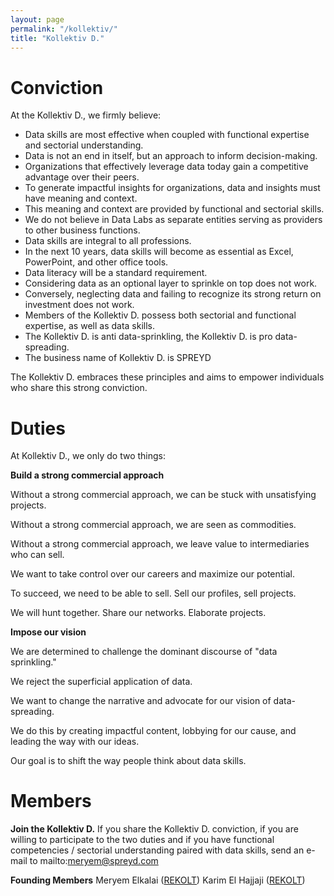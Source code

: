 ```yaml
---
layout: page
permalink: "/kollektiv/"
title: "Kollektiv D."
---
```

# Conviction
At the Kollektiv D., we firmly believe:
 - Data skills are most effective when coupled with functional expertise and sectorial understanding.
 - Data is not an end in itself, but an approach to inform decision-making.
 - Organizations that effectively leverage data today gain a competitive advantage over their peers.
 - To generate impactful insights for organizations, data and insights must have meaning and context.
 - This meaning and context are provided by functional and sectorial skills.
 - We do not believe in Data Labs as separate entities serving as providers to other business functions.
 - Data skills are integral to all professions.
 - In the next 10 years, data skills will become as essential as Excel, PowerPoint, and other office tools. 
 - Data literacy will be a standard requirement.
 - Considering data as an optional layer to sprinkle on top does not work.
 - Conversely, neglecting data and failing to recognize its strong return on investment does not work.
 - Members of the Kollektiv D. possess both sectorial and functional expertise, as well as data skills.
 - The Kollektiv D. is anti data-sprinkling, the Kollektiv D. is pro data-spreading.
 - The business name of Kollektiv D. is SPREYD
 
The Kollektiv D. embraces these principles and aims to empower individuals who share this strong conviction.

# Duties
At Kollektiv D., we only do two things:

**Build a strong commercial approach**

Without a strong commercial approach, we can be stuck with unsatisfying projects.

Without a strong commercial approach, we are seen as commodities.

Without a strong commercial approach, we leave value to intermediaries who can sell.

We want to take control over our careers and maximize our potential.

To succeed, we need to be able to sell. Sell our profiles, sell projects. 

We will hunt together. Share our networks. Elaborate projects.

**Impose our vision**

We are determined to challenge the dominant discourse of "data sprinkling." 

We reject the superficial application of data.

We want to change the narrative and advocate for our vision of data-spreading. 

We do this by creating impactful content, lobbying for our cause, and leading the way with our ideas. 

Our goal is to shift the way people think about data skills.

# **Members**
**Join the Kollektiv D.**
If you share the Kollektiv D. conviction, if you are willing to participate to the two duties and if you have functional competencies / sectorial understanding paired with data skills, send an e-mail to mailto:meryem@spreyd.com

**Founding Members**
Meryem Elkalai ([REKOLT](https://www.rekolt.co/))
Karim El Hajjaji ([REKOLT](https://www.rekolt.co/))
